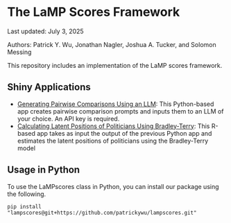 # The LaMP Scores Framework

Last updated: July 3, 2025

Authors: Patrick Y. Wu, Jonathan Nagler, Joshua A. Tucker, and Solomon Messing

This repository includes an implementation of the LaMP scores framework.

## Shiny Applications
* [Generating Pairwise Comparisons Using an LLM](https://0197d1ff-abb0-a90f-ee26-39456c1b3378.share.connect.posit.cloud/): This Python-based app creates pairwise comparison prompts and inputs them to an LLM of your choice. An API key is required.
* [Calculating Latent Positions of Politicians Using Bradley-Terry](https://0197d200-764b-fbc8-9714-b2877ee9e77c.share.connect.posit.cloud/): This R-based app takes as input the output of the previous Python app and estimates the latent positions of politicians using the Bradley-Terry model

## Usage in Python
To use the LaMPscores class in Python, you can install our package using the following.

```
pip install "lampscores@git+https://github.com/patrickywu/lampscores.git"
```